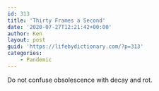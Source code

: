 ```yaml
---
id: 313
title: 'Thirty Frames a Second'
date: '2020-07-27T12:21:42+00:00'
author: Ken
layout: post
guid: 'https://lifebydictionary.com/?p=313'
categories:
    - Pandemic
---
```


Do not confuse obsolescence with decay and rot.